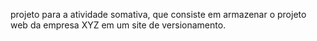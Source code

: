 projeto para a atividade somativa, que consiste em armazenar o projeto web da empresa XYZ em um site de versionamento.
